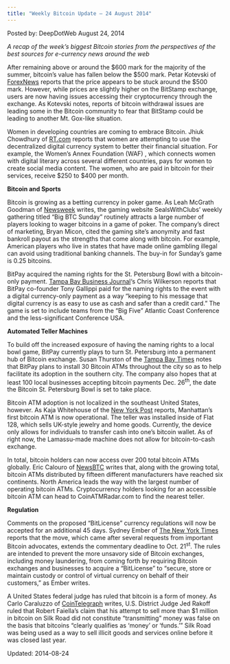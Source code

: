 ```yaml
---
title: "Weekly Bitcoin Update – 24 August 2014"
---
```



Posted by: DeepDotWeb
<span>August 24, 2014</span>


<p><em>A recap of the week&#8217;s biggest Bitcoin stories from the perspectives of the best sources for e-currency news around the web</em></p>
<p>After remaining above or around the $600 mark for the majority of the summer, bitcoin&#8217;s value has fallen below the $500 mark. Petar Kotevski of <a href="http://www.forexnews.com/blog/2014/08/23/bitcoin-stuck-500-bitstamp-users-report-problems/">ForexNews</a> reports that the price appears to be stuck around the $500 mark. However, while prices are slightly higher on the BitStamp exchange, users are now having issues accessing their cryptocurrency through the exchange. As Kotevski notes, reports of bitcoin withdrawal issues are leading some in the Bitcoin community to fear that BitStamp could be leading to another Mt. Gox-like situation.</p>
<p>Women in developing countries are coming to embrace Bitcoin. Jhiuk Chowdhury of <a href="http://rt.com/op-edge/182144-bitcoin-women-developing-countries/">RT.com</a> reports that women are attempting to use the decentralized digital currency system to better their financial situation. For example, the Women&#8217;s Annex Foundation (WAF) , which connects women with digital literary across several different countries, pays for women to create social media content. The women, who are paid in bitcoin for their services, receive $250 to $400 per month.</p>
<p><strong>Bitcoin and Sports</strong></p>
<p>Bitcoin is growing as a betting currency in poker game. As Leah McGrath Goodman of <a href="http://www.newsweek.com/introducingbitcoin-poker-266405">Newsweek</a> writes, the gaming website SealsWithClubs&#8217; weekly gathering titled “Big BTC Sunday” routinely attracts a large number of players looking to wager bitcoins in a game of poker. The company&#8217;s direct of marketing, Bryan Micon, cited the gaming site&#8217;s anonymity and fast bankroll payout as the strengths that come along with bitcoin. For example, American players who live in states that have made online gambling illegal can avoid using traditional banking channels. The buy-in for Sunday&#8217;s game is 0.25 bitcoins.</p>
<p>BitPay acquired the naming rights for the St. Petersburg Bowl with a bitcoin-only payment. <a href="http://www.bizjournals.com/tampabay/blog/2014/08/bitpay-exec-we-paid-espn-for-our-sponsorship-in.html">Tampa Bay Business Journal</a>&#8216;s Chris Wilkerson reports that BitPay co-founder Tony Gallippi paid for the naming rights to the event with a digital currency-only payment as a way “keeping to his message that digital currency is as easy to use as cash and safer than a credit card.” The game is set to include teams from the “Big Five” Atlantic Coast Conference and the less-significant Conference USA.</p>
<p><strong>Automated Teller Machines</strong></p>
<p>To build off the increased exposure of having the naming rights to a local bowl game, BitPay currently plays to turn St. Petersburg into a permanent hub of Bitcoin exchange. Susan Thurston of the <a href="http://www.tampabay.com/news/business/st-petersburg-museum-of-history-now-accepting-bitcoin/2194169">Tampa Bay Times</a> notes that BitPay plans to install 30 Bitcoin ATMs throughout the city so as to help facilitate its adoption in the southern city. The company also hopes that at least 100 local businesses accepting bitcoin payments Dec. 26<sup>th</sup>, the date the Bitcoin St. Petersburg Bowl is set to take place.</p>
<p>Bitcoin ATM adoption is not localized in the southeast United States, however. As Kaja Whitehouse of the <a href="http://nypost.com/2014/08/21/nycs-first-bitcoin-atm-to-open-for-business/">New York Post</a> reports, Manhattan&#8217;s first bitcoin ATM is now operational. The teller was installed inside of Flat 128, which sells UK-style jewelry and home goods. Currently, the device only allows for individuals to transfer cash into one&#8217;s bitcoin wallet. As of right now, the Lamassu-made machine does not allow for bitcoin-to-cash exchange.</p>
<p>In total, bitcoin holders can now access over 200 total bitcoin ATMs globally. Eric Calouro of <a href="http://newsbtc.com/2014/08/23/now-200-bitcoin-atms-service-globally/">NewsBTC</a> writes that, along with the growing total, bitcoin ATMs distributed by fifteen different manufacturers have reached six continents. North America leads the way with the largest number of operating bitcoin ATMs. Cryptocurrency holders looking for an accessible bitcoin ATM can head to CoinATMRadar.com to find the nearest teller.</p>
<p><strong>Regulation</strong></p>
<p>Comments on the proposed “BitLicense” currency regulations will now be accepted for an additional 45 days. Sydney Ember of <a href="http://dealbook.nytimes.com/2014/08/21/more-comments-invited-for-proposed-bitcoin-rules/">The New York Times</a> reports that the move, which came after several requests from important Bitcoin advocates, extends the commentary deadline to Oct. 21<sup>st</sup>. The rules are intended to prevent the more unsavory side of Bitcoin exchanges, including money laundering, from coming forth by requiring Bitcoin exchanges and businesses to acquire a “BitLicense” to “secure, store or maintain custody or control of virtual currency on behalf of their customers,” as Ember writes.</p>
<p>A United States federal judge has ruled that bitcoin is a form of money. As Carlo Caraluzzo of <a href="http://cointelegraph.com/news/112328/us-district-judge-bitcoin-is-money">CoinTelegraph</a> writes, U.S. District Judge Jed Rakoff ruled that Robert Faiella&#8217;s claim that his attempt to sell more than $1 million in bitcoin on Silk Road did not constitute “transmitting” money was false on the basis that bitcoins “clearly qualifies as &#8216;money&#8217; or &#8216;funds.&#8217;” Silk Road was being used as a way to sell illicit goods and services online before it was closed last year.</p>

Updated: 2014-08-24
    
